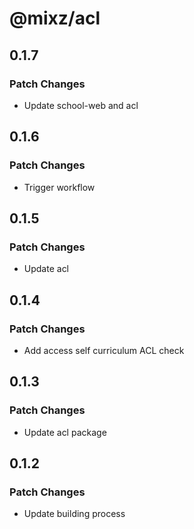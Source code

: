 # @mixz/acl

## 0.1.7

### Patch Changes

- Update school-web and acl

## 0.1.6

### Patch Changes

- Trigger workflow

## 0.1.5

### Patch Changes

- Update acl

## 0.1.4

### Patch Changes

- Add access self curriculum ACL check

## 0.1.3

### Patch Changes

- Update acl package

## 0.1.2

### Patch Changes

- Update building process
